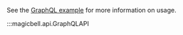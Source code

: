 See the [GraphQL example](../examples/04%20-%20GraphQL.ipynb) for more information on usage.

:::magicbell.api.GraphQLAPI
